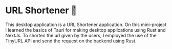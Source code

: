 # URL Shortener 🔗

This desktop application is a URL Shortener application. On this mini-project I learned the basics of Tauri for making desktop applications using Rust and NextJs. To shorten the url given by the users, I employed the use of the TinyURL API and send the request on the backend using Rust.
